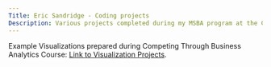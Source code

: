 ```yaml
---
Title: Eric Sandridge - Coding projects
Description: Various projects completed during my MSBA program at the College of William and Mary
---
```


Example Visualizations prepared during Competing Through Business Analytics Course:
[Link to Visualization Projects](VisualizationProjects/index.md).


